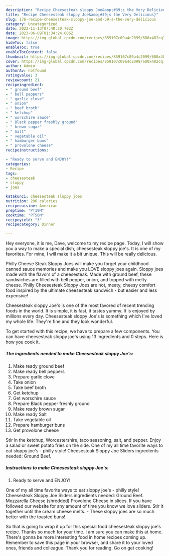 ```yaml
---
description: "Recipe Cheesesteak sloppy Joe&amp;#39;s the Very Delicious}"
title: "Recipe Cheesesteak sloppy Joe&amp;#39;s the Very Delicious}"
slug: 176-recipe-cheesesteak-sloppy-joe-and-39-s-the-very-delicious
category: Uncategorized
date: 2022-11-13T07:40:20.702Z
date: 2023-06-09T01:34:24.606Z
image: https://img-global.cpcdn.com/recipes/859107c09a4c2099/680x482cq70/cheesesteak-sloppy-joes-recipe-main-photo.jpg
hideToc: false
enableToc: true
enableTocContent: false
thumbnail: https://img-global.cpcdn.com/recipes/859107c09a4c2099/680x482cq70/cheesesteak-sloppy-joes-recipe-main-photo.jpg
cover: https://img-global.cpcdn.com/recipes/859107c09a4c2099/680x482cq70/cheesesteak-sloppy-joes-recipe-main-photo.jpg
author: Admin
authorAv: notfound
ratingvalue: 3
reviewcount: 21
recipeingredient:
- " ground beef"
- " bell peppers"
- " garlic clove"
- " onion"
- " beef broth"
- " ketchup"
- " worschire sauce"
- " Black pepper freshly ground"
- " brown sugar"
- " Salt"
- " vegetable oil"
- " hamburger buns"
- " provolone cheese"
recipeinstructions:

- "Ready to serve and ENJOY!"
categories:
- Recipe
tags:
- cheesesteak
- sloppy
- joes

katakunci: cheesesteak sloppy joes 
nutrition: 296 calories
recipecuisine: American
preptime: "PT19M"
cooktime: "PT50M"
recipeyield: "3"
recipecategory: Dinner

---
```



Hey everyone, it is me, Dave, welcome to my recipe page. Today, I will show you a way to make a special dish, cheesesteak sloppy joe&#39;s. It is one of my favorites. For mine, I will make it a bit unique. This will be really delicious.

Philly Cheese Steak Sloppy Joes will make you forget your childhood canned sauce memories and make you LOVE sloppy joes again. Sloppy joes made with the flavors of a cheesesteak. Made with ground beef, these sandwiches are filled with bell pepper, onion, and topped with melty cheese. Philly Cheesesteak Sloppy Joes are hot, meaty, cheesy comfort food inspired by the ultimate cheesesteak sandwich - but easier and less expensive!

Cheesesteak sloppy Joe&#39;s is one of the most favored of recent trending foods in the world. It is simple, it is fast, it tastes yummy. It is enjoyed by millions every day. Cheesesteak sloppy Joe&#39;s is something which I've loved my whole life. They're fine and they look wonderful.


To get started with this recipe, we have to prepare a few components. You can have cheesesteak sloppy joe&#39;s using 13 ingredients and 0 steps. Here is how you cook it.

<!--inarticleads1-->

##### The ingredients needed to make Cheesesteak sloppy Joe&#39;s:

1. Make ready  ground beef
1. Make ready  bell peppers
1. Prepare  garlic clove
1. Take  onion
1. Take  beef broth
1. Get  ketchup
1. Get  worschire sauce
1. Prepare  Black pepper freshly ground
1. Make ready  brown sugar
1. Make ready  Salt
1. Take  vegetable oil
1. Prepare  hamburger buns
1. Get  provolone cheese


Stir in the ketchup, Worcestershire, taco seasoning, salt, and pepper. Enjoy a salad or sweet potato fries on the side. One of my all time favorite ways to eat sloppy joe&#39;s - philly style! Cheesesteak Sloppy Joe Sliders ingredients needed: Ground Beef. 

<!--inarticleads2-->

##### Instructions to make Cheesesteak sloppy Joe&#39;s:


1. Ready to serve and ENJOY!

One of my all time favorite ways to eat sloppy joe&#39;s - philly style! Cheesesteak Sloppy Joe Sliders ingredients needed: Ground Beef. Mozzarella Cheese (shredded) Provolone Cheese in slices. If you have followed our website for any amount of time you know we love sliders. Stir it together until the cream cheese melts. - These sloppy joes are so much better with the toasted buns! 

So that is going to wrap it up for this special food cheesesteak sloppy joe&#39;s recipe. Thanks so much for your time. I am sure you can make this at home. There's gonna be more interesting food in home recipes coming up. Remember to save this page in your browser, and share it to your loved ones, friends and colleague. Thank you for reading. Go on get cooking!
